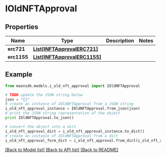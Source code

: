 # IOldNFTApproval


## Properties

Name | Type | Description | Notes
------------ | ------------- | ------------- | -------------
**erc721** | [**List[INFTApprovalERC721]**](INFTApprovalERC721.md) |  | 
**erc1155** | [**List[INFTApprovalERC1155]**](INFTApprovalERC1155.md) |  | 

## Example

```python
from moonsdk.models.i_old_nft_approval import IOldNFTApproval

# TODO update the JSON string below
json = "{}"
# create an instance of IOldNFTApproval from a JSON string
i_old_nft_approval_instance = IOldNFTApproval.from_json(json)
# print the JSON string representation of the object
print IOldNFTApproval.to_json()

# convert the object into a dict
i_old_nft_approval_dict = i_old_nft_approval_instance.to_dict()
# create an instance of IOldNFTApproval from a dict
i_old_nft_approval_form_dict = i_old_nft_approval.from_dict(i_old_nft_approval_dict)
```
[[Back to Model list]](../README.md#documentation-for-models) [[Back to API list]](../README.md#documentation-for-api-endpoints) [[Back to README]](../README.md)


